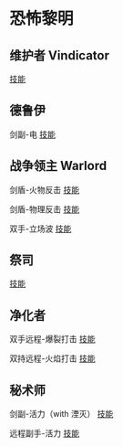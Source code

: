 # 恐怖黎明

## 维护者 Vindicator

[技能](https://www.grimtools.com/calc/YVWBRed2)

## 德鲁伊

剑副-电 [技能](https://www.grimtools.com/calc/m23B199N)

## 战争领主 Warlord

剑盾-火物反击 [技能](https://www.grimtools.com/calc/d2j5WAjN)

剑盾-物理反击 [技能](https://www.grimtools.com/calc/nZoJKeEV)

双手-立场波 [技能](https://www.grimtools.com/calc/RVv5a0p2)

## 祭司

[技能](https://www.grimtools.com/calc/p25kBvoZ)

## 净化者

双手远程-爆裂打击 [技能](https://www.grimtools.com/calc/nZoJjOzV)

双持远程-火焰打击 [技能](https://www.grimtools.com/calc/lNk5bBRV)

## 秘术师

剑副-活力（with 湮灭） [技能](https://www.grimtools.com/calc/62a8Y3EN)

远程副手-活力 [技能](https://www.grimtools.com/calc/L2J3wL7V)

